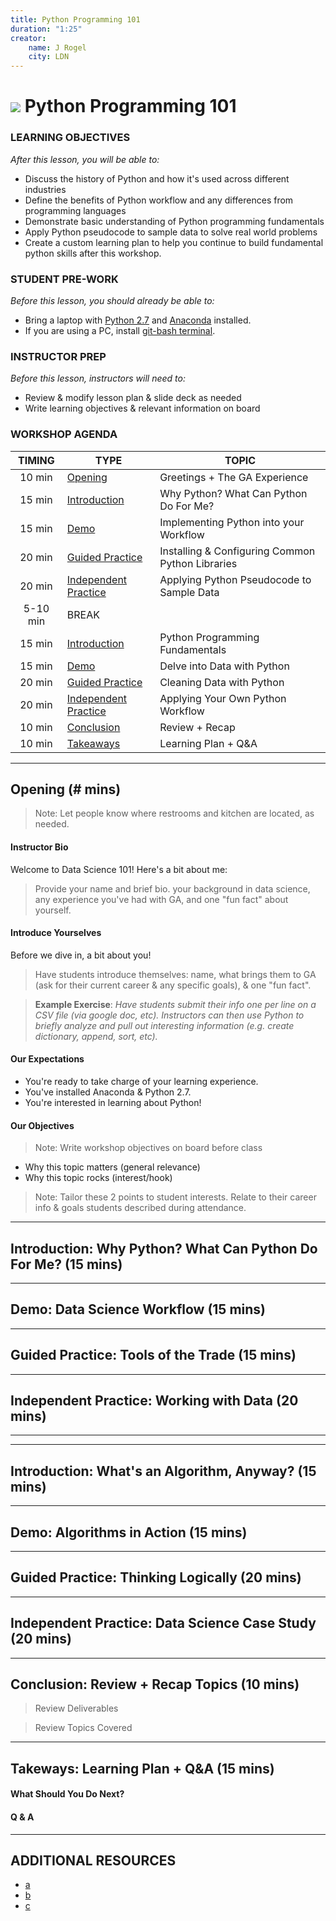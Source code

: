 ```yaml
---
title: Python Programming 101
duration: "1:25"
creator:
    name: J Rogel
    city: LDN
---
```


# ![](https://ga-dash.s3.amazonaws.com/production/assets/logo-9f88ae6c9c3871690e33280fcf557f33.png) Python Programming 101

### LEARNING OBJECTIVES
*After this lesson, you will be able to:*
- Discuss the history of Python and how it's used across different industries
- Define the benefits of Python workflow and any differences from programming languages
- Demonstrate basic understanding of Python programming fundamentals
- Apply Python pseudocode to sample data to solve real world problems
- Create a custom learning plan to help you continue to build fundamental python skills after this workshop.

### STUDENT PRE-WORK
*Before this lesson, you should already be able to:*
- Bring a laptop with [Python 2.7](#) and [Anaconda](#) installed.
- If you are using a PC, install [git-bash terminal](#).

### INSTRUCTOR PREP
*Before this lesson, instructors will need to:*
- Review & modify lesson plan & slide deck as needed
- Write learning objectives & relevant information on board

### WORKSHOP AGENDA
| TIMING  | TYPE  | TOPIC  |
|:-:|---|---|
| 10 min  | [Opening](#opening)  | Greetings + The GA Experience  |
| 15 min  | [Introduction](#intro1)   | Why Python? What Can Python Do For Me? |
| 15 min  | [Demo](#demo1)  | Implementing Python into your Workflow |
| 20 min  | [Guided Practice](#guided-practice1)  | Installing & Configuring Common Python Libraries |
| 20 min  | [Independent Practice](#ind-practice1)  | Applying Python Pseudocode to Sample Data |
| 5-10 min  | BREAK  |   |
| 15 min  | [Introduction](#intro2)   | Python Programming Fundamentals |
| 15 min  | [Demo](#demo2)  | Delve into Data with Python   |
| 20 min  | [Guided Practice](#guided-practice2)  | Cleaning Data with Python  |
| 20 min  | [Independent Practice](#ind-practice2)  | Applying Your Own Python Workflow |
| 10 min  | [Conclusion](#conclusion) | Review + Recap |
| 10 min  | [Takeaways](#takeaway) | Learning Plan + Q&A |

---

<a name="opening"></a>
## Opening (# mins)

> Note: Let people know where restrooms and kitchen are located, as needed.

#### Instructor Bio

Welcome to Data Science 101! Here's a bit about me:
> Provide your name and brief bio. your background in data science, any experience you've had with GA, and one "fun fact" about yourself.

#### Introduce Yourselves

Before we dive in, a bit about you!

> Have students introduce themselves: name, what brings them to GA (ask for their current career & any specific goals), & one "fun fact".

> **Example Exercise**: *Have students submit their info one per line on a CSV file (via google doc, etc). Instructors can then use Python to briefly analyze and pull out interesting information (e.g. create dictionary, append, sort, etc).*


#### Our Expectations

- You're ready to take charge of your learning experience.
- You've installed Anaconda & Python 2.7.
- You're interested in learning about Python!

#### Our Objectives

> Note: Write workshop objectives on board before class

- Why this topic matters (general relevance)
- Why this topic rocks (interest/hook)

> Note: Tailor these 2 points to student interests. Relate to their career info & goals students described during attendance.


***

<a name="intro1"></a>
## Introduction: Why Python? What Can Python Do For Me? (15 mins)



***

<a name="demo1"></a>
## Demo: Data Science Workflow (15 mins)


***

<a name="guided-practice1"></a>
## Guided Practice: Tools of the Trade (15 mins)

***

<a name="ind-practice1"></a>
## Independent Practice: Working with Data (20 mins)

***

<BREAK>

***

<a name="intro2"></a>
## Introduction: What's an Algorithm, Anyway? (15 mins)



***

<a name="demo2"></a>
## Demo: Algorithms in Action (15 mins)



***

<a name="guided-practice2"></a>
## Guided Practice: Thinking Logically (20 mins)


***

<a name="ind-practice2"></a>
## Independent Practice: Data Science Case Study (20 mins)


***

<a name="conclusion"></a>
## Conclusion: Review + Recap Topics (10 mins)

> Review Deliverables

> Review Topics Covered

***

<a name="takeaway"></a>
## Takeways: Learning Plan + Q&A (15 mins)

#### What Should You Do Next?

#### Q & A

***

## ADDITIONAL RESOURCES

- [a](#)
- [b](#)
- [c](#)

